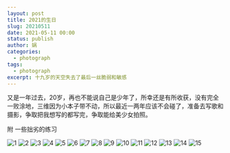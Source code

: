 ```yaml
---
layout: post
title: 2021的生日
slug: 20210511
date: 2021-05-11 00:00
status: publish
author: 娲
categories: 
  - photograph
tags:
  - photograph
excerpt: 十九岁的天空失去了最后一丝脆弱和敏感
---
```


又是一年过去，20岁，再也不能说自己是少年了，所幸还是有所收获，没有完全一败涂地，三维因为小本子带不动，所以最近一两年应该不会碰了，准备去写歌和摄影，争取把我想写的都写完，争取能给美少女拍照。




附
一些拙劣的练习

![1](https://a2.mikusa.cn/2021/05/1733649440.png#vwid=393&vhei=1042)
![2](https://a2.mikusa.cn/2021/05/1526422063.png#vwid=393&vhei=1042)
![3](https://a2.mikusa.cn/2021/05/1369755349.png#vwid=1920&vhei=1058)
![4](https://a2.mikusa.cn/2021/05/725209057.png#vwid=1920&vhei=1080)
![5](https://a2.mikusa.cn/2021/05/3430932217.png#vwid=1280&vhei=1920)
![6](https://a2.mikusa.cn/2021/05/3871132589.png#vwid=2000&vhei=2000)
![7](https://a2.mikusa.cn/2021/05/3791739810.png#vwid=1920&vhei=1080)
![8](https://a2.mikusa.cn/2021/05/3964360953.png#vwid=1920&vhei=1080)
![9](https://a2.mikusa.cn/2021/05/4237400944.png#vwid=1920&vhei=1080)
![10](https://a2.mikusa.cn/2021/05/1661795704.png#vwid=1920&vhei=1080)
![11](https://a2.mikusa.cn/2021/05/2457392021.jpg#vwid=4879&vhei=3032)
![12](https://a2.mikusa.cn/2021/05/1541930893.jpg#vwid=5008&vhei=3336)
![13](https://a2.mikusa.cn/2021/05/781383606.jpg#vwid=1535&vhei=2560)
![14](https://a2.mikusa.cn/2021/05/554500932.png#vwid=262&vhei=807)
![15](https://a2.mikusa.cn/2021/05/3019050031.png#vwid=248&vhei=386)